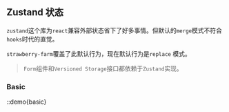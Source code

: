 ## Zustand 状态

`zustand`这个库为`react`兼容外部状态省下了好多事情。但默认的`merge`模式不符合`hooks`时代的直觉。

`strawberry-farm`覆盖了此默认行为，现在默认行为是`replace` 模式。

> `Form`组件和`Versioned Storage`接口都依赖于`Zustand`实现。

### Basic

::demo{basic}
